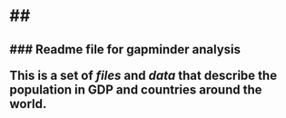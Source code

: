 #
<h1>
##
<h2>
### Readme file for gapminder analysis

This is a set of *files* and *data* that describe the population in GDP 
and countries around the world.


